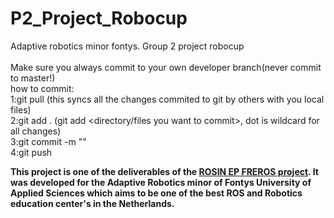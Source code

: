 # P2_Project_Robocup
Adaptive robotics minor fontys. Group 2 project robocup\
\
Make sure you always commit to your own developer branch(never commit to master!)\
how to commit:\
1:git pull (this syncs all the changes commited to git by others with you local files)\
2:git add . (git add <directory/files you want to commit>, dot is wildcard for all changes)\
3:git commit -m "<message to inform everyone of the changes you made>"\
4:git push


**This project is one of the deliverables of the [ROSIN EP FREROS project](https://www.rosin-project.eu/ftp/freros). It was developed for the Adaptive Robotics minor of Fontys University of Applied Sciences which aims to be one of the best ROS and Robotics education center's in the Netherlands.**

